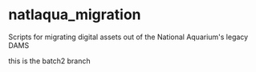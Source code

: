 # natlaqua_migration
Scripts for migrating digital assets out of the National Aquarium's legacy DAMS

this is the batch2 branch
